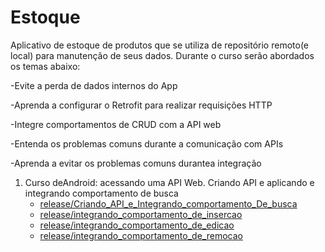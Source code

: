 # Estoque

Aplicativo de estoque de produtos que se utiliza de repositório remoto(e local) para manutenção de seus dados. Durante o curso serão abordados os temas abaixo:

-Evite a perda de dados internos do App

-Aprenda a configurar o Retrofit para realizar requisições HTTP

-Integre comportamentos de CRUD com a API web

-Entenda os problemas comuns durante a comunicação com APIs

-Aprenda a evitar os problemas comuns durantea integração

1. Curso deAndroid: acessando uma API Web. Criando API e aplicando e integrando comportamento de busca
     - [release/Criando_API_e_Integrando_comportamento_De_busca](https://github.com/phtrebil/Estoque/tree/release/Criando_API_e_Integrando_comportamento_De_busca)
     - [release/integrando_comportamento_de_insercao](https://github.com/phtrebil/Estoque/tree/release/integrando_comportamento_de_insercao)
     - [release/integrando_comportamento_de_edicao](https://github.com/phtrebil/Estoque/tree/release/integrando_comportamento_de_edicao)
     - [release/integrando_comportamento_de_remocao](https://github.com/phtrebil/Estoque/tree/release/integrando_comportamento_de_remocao)
